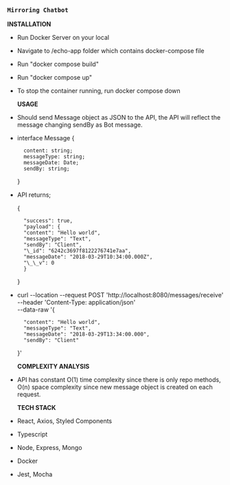 ### `Mirroring Chatbot`

**INSTALLATION**

- Run Docker Server on your local

- Navigate to /echo-app folder which contains docker-compose file

- Run "docker compose build"

- Run "docker compose up"

- To stop the container running, run docker compose down

  **USAGE**

- Should send Message object as JSON to the API, the API will reflect the message changing sendBy as Bot message.

- interface Message {

        content: string;
        messageType: string;
        messageDate: Date;
        sendBy: string;

  }

- API returns;

  {

        "success": true,
        "payload": {
        "content": "Hello world",
        "messageType": "Text",
        "sendBy": "Client",
        "\_id": "6242c3697f8122276741e7aa",
        "messageDate": "2018-03-29T10:34:00.000Z",
        "\_\_v": 0
        }

  }

- curl --location --request POST 'http://localhost:8080/messages/receive' \
   --header 'Content-Type: application/json' \
   --data-raw '{

        "content": "Hello world",
        "messageType": "Text",
        "messageDate": "2018-03-29T13:34:00.000",
        "sendBy": "Client"

  }'

  **COMPLEXITY ANALYSIS**

- API has constant O(1) time complexity since there is only repo methods, O(n) space complexity since new message object is created on each request.

  **TECH STACK**

- React, Axios, Styled Components

- Typescript

- Node, Express, Mongo

- Docker

- Jest, Mocha

